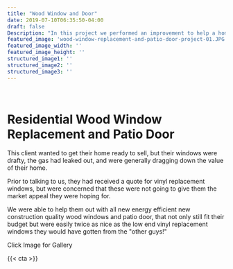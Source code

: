 ```yaml
---
title: "Wood Window and Door"
date: 2019-07-10T06:35:50-04:00
draft: false
Description: "In this project we performed an improvement to help a home owner easier sell their home.  New wood windows and a patio door have improved the efficiency of heating and cooling while adding significantly to the curb appeal."
featured_image: 'wood-window-replacement-and-patio-door-project-01.JPG'
featured_image_width: ''
featured_image_height: ''
structured_image1: ''
structured_image2: ''
structured_image3: ''
---
```


<br>
<h1 class="h2 col-10 mx4 pb3 pt3">Residential Wood Window Replacement and Patio Door
</h1>
<p class="col-10 mx4 pb1 pt1">
This client wanted to get their home ready to sell, but their windows were drafty, the gas had leaked out, and were generally dragging down the value of their home. </p>
<p class="col-10 mx4 pb1 pt1">
Prior to talking to us, they had received a quote for vinyl replacement windows, but were concerned that these were not going to give them the market appeal they were hoping for.
</p>
<p class="col-10 mx4 pb1 pt1">
We were able to help them out with all new energy efficient new construction quality wood windows and patio door, that not only still fit their budget but were easily twice as nice as the low end vinyl replacement windows they would have gotten from the "other guys!" </p>
<p class="col-6 mx4 pb1 pt1">  <span>Click Image for Gallery</span>
<amp-img lightbox="hero"
  src="/wood-window-replacement-and-patio-door-project-01.JPG"
  width="5184"
  height="3456"
  layout="responsive">

</amp-img>

<div hidden>
  <amp-img lightbox="hero"
    src="/wood-window-replacement-and-patio-door-project-02.JPG"
    layout="responsive"
    width="5184"
    height="3456"></amp-img>
  <amp-img lightbox="hero"
    src="/wood-window-replacement-and-patio-door-project-03.JPG"
    width="5184"
    height="3456"
    layout="responsive"></amp-img>
  <amp-img lightbox="hero"
    src="/wood-window-replacement-and-patio-door-project-04.JPG"
    width="5184"
    height="3456"
    layout="responsive"></amp-img>
</div>
</p>
{{< cta >}}




